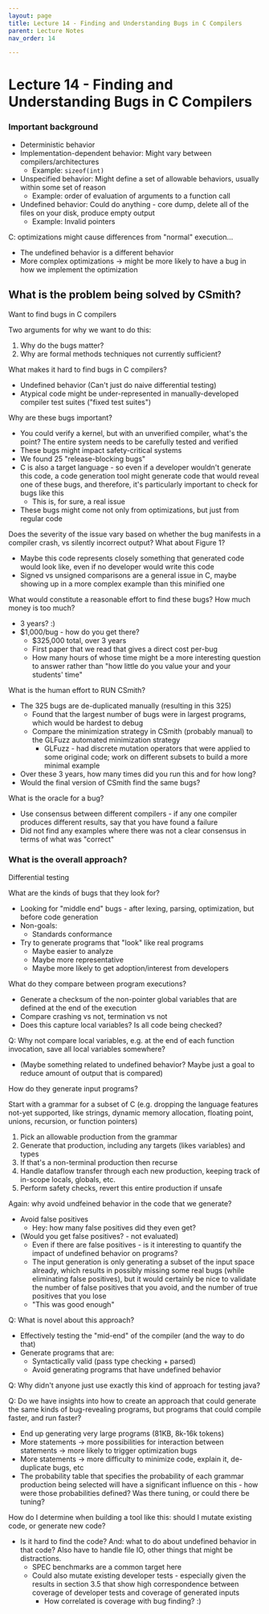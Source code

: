 ```yaml
---
layout: page
title: Lecture 14 - Finding and Understanding Bugs in C Compilers
parent: Lecture Notes
nav_order: 14

---
```

# Lecture 14 - Finding and Understanding Bugs in C Compilers


### Important background

* Deterministic behavior
* Implementation-dependent behavior: Might vary between compilers/architectures
    * Example: `sizeof(int)`
* Unspecified behavior: Might define a set of allowable behaviors, usually within some set of reason
    * Example: order of evaluation of arguments to a function call
* Undefined behavior: Could do anything - core dump, delete all of the files on your disk, produce empty output
    * Example: Invalid pointers

C: optimizations might cause differences from "normal" execution...
* The undefined behavior is a different behavior
* More complex optimizations -> might be more likely to have a bug in how we implement the optimization

## What is the problem being solved by CSmith?

Want to find bugs in C compilers

Two arguments for why we want to do this:
1. Why do the bugs matter?
2. Why are formal methods techniques not currently sufficient?

What makes it hard to find bugs in C compilers?
* Undefined behavior (Can't just do naive differential testing)
* Atypical code might be under-represented in manually-developed compiler test suites ("fixed test suites")

Why are these bugs important?
* You could verify a kernel, but with an unverified compiler, what's the point? The entire system needs to be carefully tested and verified
* These bugs might impact safety-critical systems
* We found 25 "release-blocking bugs"
* C is also a target language - so even if a developer wouldn't generate this code, a code generation tool might generate code that would reveal one of these bugs, and therefore, it's particularly important to check for bugs like this
    * This is, for sure, a real issue
* These bugs might come not only from optimizations, but just from regular code

Does the severity of the issue vary based on whether the bug manifests in a compiler crash, vs silently incorrect output? What about Figure 1?
* Maybe this code represents closely something that generated code would look like, even if no developer would write this code
* Signed vs unsigned comparisons are a general issue in C, maybe showing up in a more complex example than this minified one

What would constitute a reasonable effort to find these bugs? How much money is too much?
* 3 years? :)
* $1,000/bug - how do you get there?
    * $325,000 total, over 3 years
    * First paper that we read that gives a direct cost per-bug
    * How many hours of whose time might be a more interesting question to answer rather than "how little do you value your and your students' time"

What is the human effort to RUN CSmith?
* The 325 bugs are de-duplicated manually (resulting in this 325)
    * Found that the largest number of bugs were in largest programs, which would be hardest to debug
    * Compare the minimization strategy in CSmith (probably manual) to the GLFuzz automated minimization strategy
        * GLFuzz - had discrete mutation operators that were applied to some original code; work on different subsets to build a more minimal example
* Over these 3 years, how many times did you run this and for how long?
* Would the final version of CSmith find the same bugs?

What is the oracle for a bug?
* Use consensus between different compilers - if any one compiler produces different results, say that you have found a failure
* Did not find any examples where there was not a clear consensus in terms of what was "correct"

### What is the overall approach?

Differential testing

What are the kinds of bugs that they look for?
* Looking for "middle end" bugs - after lexing, parsing, optimization, but before code generation
* Non-goals:
    * Standards conformance
* Try to generate programs that "look" like real programs
    * Maybe easier to analyze
    * Maybe more representative
    * Maybe more likely to get adoption/interest from developers

What do they compare between program executions?
* Generate a checksum of the non-pointer global variables that are defined at the end of the execution
* Compare crashing vs not, termination vs not
* Does this capture local variables? Is all code being checked?

Q: Why not compare local variables, e.g. at the end of each function invocation, save all local variables somewhere?
* (Maybe something related to undefined behavior? Maybe just a goal to reduce amount of output that is compared)

How do they generate input programs?

Start with a grammar for a subset of C (e.g. dropping the language features not-yet supported, like strings, dynamic memory allocation, floating point, unions, recursion, or function pointers)
1. Pick an allowable production from the grammar
2. Generate that production, including any targets (likes variables) and types
3. If that's a non-terminal production then recurse
4. Handle dataflow transfer through each new production, keeping track of in-scope locals, globals, etc.
5. Perform safety checks, revert this entire production if unsafe

Again: why avoid undfeined behavior in the code that we generate?
* Avoid false positives
    * Hey: how many false positives did they even get?
* (Would you get false positives? - not evaluated)
    * Even if there are false positives - is it interesting to quantify the impact of undefined behavior on programs?
    * The input generation is only generating a subset of the input space already, which results in possibly missing some real bugs (while eliminating false positives), but it would certainly be nice to validate the number of false positives that you avoid, and the number of true positives that you lose
    * "This was good enough"

Q: What is novel about this approach?
* Effectively testing the "mid-end" of the compiler (and the way to do that)
* Generate programs that are:
    * Syntactically valid (pass type checking + parsed)
    * Avoid generating programs that have undefined behavior

Q: Why didn't anyone just use exactly this kind of approach for testing java?

Q: Do we have insights into how to create an approach that could generate the same kinds of bug-revealing programs, but programs that could compile faster, and run faster?
* End up generating very large programs (81KB, 8k-16k tokens)
* More statements -> more possibilities for interaction between statements -> more likely to trigger optimization bugs
* More statements -> more difficulty to minimize code, explain it, de-duplicate bugs, etc
* The probability table that specifies the probability of each grammar production being selected will have a significant influence on this - how were those probabilities defined? Was there tuning, or could there be tuning?

How do I determine when building a tool like this: should I mutate existing code, or generate new code?
* Is it hard to find the code? And: what to do about undefined behavior in that code? Also have to handle file IO, other things that might be distractions.
    * SPEC benchmarks are a common target here
    * Could also mutate existing developer tests - especially given the results in section 3.5 that show high correspondence between coverage of developer tests and coverage of generated inputs
        * How correlated is coverage with bug finding? :)
